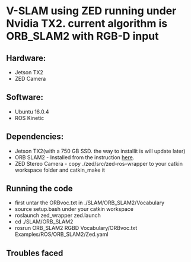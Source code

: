 # V-SLAM using ZED running under Nvidia TX2. current algorithm is ORB_SLAM2 with RGB-D input


 ## Hardware:
 * Jetson TX2
 * ZED Camera
 
 ## Software:
 * Ubuntu 16.0.4
 * ROS Kinetic
 
 ## Dependencies:
 * Jetson TX2(with a 750 GB SSD. the way to installit  is will update later)
 * ORB SLAM2 - Installed from the instruction [here](https://github.com/raulmur/ORB_SLAM2).
 * ZED Stereo Camera - copy ./zed/src/zed-ros-wrapper to your catkin workspace folder and catkin_make it
 
 ## Running the code
* first untar the ORBvoc.txt in ./SLAM/ORB_SLAM2/Vocabulary
* source setup.bash under your catkin workspace
* roslaunch zed_wrapper zed.launch
* cd ./SLAM/ORB_SLAM2
* rosrun ORB_SLAM2 RGBD Vocabulary/ORBvoc.txt Examples/ROS/ORB_SLAM2/Zed.yaml


## Troubles faced 
